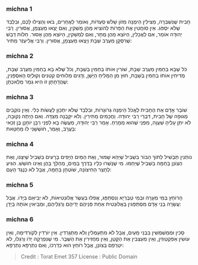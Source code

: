 
### michna 1
חָבִית שֶׁנִּשְׁבְּרָה, מַצִּילִין הֵימֶנָּה מְזוֹן שָׁלֹשׁ סְעֻדּוֹת, וְאוֹמֵר לַאֲחֵרִים, בֹּאוּ וְהַצִּילוּ לָכֶם, וּבִלְבַד שֶׁלֹּא יִסְפֹּג. אֵין סוֹחֲטִין אֶת הַפֵּרוֹת לְהוֹצִיא מֵהֶן מַשְׁקִין, וְאִם יָצְאוּ מֵעַצְמָן, אֲסוּרִין. רַבִּי יְהוּדָה אוֹמֵר, אִם לְאֳכָלִין, הַיּוֹצֵא מֵהֶן מֻתָּר, וְאִם לְמַשְׁקִין, הַיּוֹצֵא מֵהֶן אָסוּר. חַלּוֹת דְּבַשׁ שֶׁרִסְּקָן מֵעֶרֶב שַׁבָּת וְיָצְאוּ מֵעַצְמָן, אֲסוּרִין. וְרַבִּי אֱלִיעֶזֶר מַתִּיר:

### michna 2
כֹּל שֶׁבָּא בְחַמִּין מֵעֶרֶב שַׁבָּת, שׁוֹרִין אוֹתוֹ בְחַמִּין בְּשַׁבָּת, וְכֹל שֶׁלֹּא בָא בְחַמִּין מֵעֶרֶב שַׁבָּת, מְדִיחִין אוֹתוֹ בְחַמִּין בְּשַׁבָּת, חוּץ מִן הַמָּלִיחַ הַיָּשָׁן, וְדָגִים מְלוּחִים קְטַנִּים וְקוּלְיָס הָאִסְפָּנִין, שֶׁהֲדָחָתָן זוֹ הִיא גְמַר מְלַאכְתָּן:

### michna 3
שׁוֹבֵר אָדָם אֶת הֶחָבִית לֶאֱכֹל הֵימֶנָּה גְרוֹגָרוֹת, וּבִלְבַד שֶׁלֹּא יִתְכַּוֵּן לַעֲשׂוֹת כְּלִי. וְאֵין נוֹקְבִים מְגוּפָה שֶׁל חָבִית, דִּבְרֵי רַבִּי יְהוּדָה. וַחֲכָמִים מַתִּירִין. וְלֹא יִקְּבֶנָּה מִצִּדָּהּ. וְאִם הָיְתָה נְקוּבָה, לֹא יִתֵּן עָלֶיהָ שַׁעֲוָה, מִפְּנֵי שֶׁהוּא מְמָרֵחַ. אָמַר רַבִּי יְהוּדָה, מַעֲשֶׂה בָא לִפְנֵי רַבָּן יוֹחָנָן בֶּן זַכַּאי בַּעֲרָב, וְאָמַר, חוֹשְׁשָׁנִי לוֹ מֵחַטָּאת:

### michna 4
נוֹתְנִין תַּבְשִׁיל לְתוֹךְ הַבּוֹר בִּשְׁבִיל שֶׁיְּהֵא שָׁמוּר, וְאֶת הַמַּיִם הַיָּפִים בָּרָעִים בִּשְׁבִיל שֶׁיִּצַּנּוּ, וְאֶת הַצּוֹנֵן בַּחַמָּה בִּשְׁבִיל שֶׁיֵּחַמּוּ. מִי שֶׁנָּשְׁרוּ כֵלָיו בַּדֶּרֶךְ בְּמַיִם, מְהַלֵּךְ בָּהֶן וְאֵינוֹ חוֹשֵׁשׁ. הִגִּיעַ לֶחָצֵר הַחִיצוֹנָה, שׁוֹטְחָן בַּחַמָּה, אֲבָל לֹא כְנֶגֶד הָעָם:

### michna 5
הָרוֹחֵץ בְּמֵי מְעָרָה וּבְמֵי טְבֶרְיָא וְנִסְתַּפֵּג, אֲפִלּוּ בְעֶשֶׂר אֲלוּנְטִיאוֹת, לֹא יְבִיאֵם בְּיָדוֹ. אֲבָל עֲשָׂרָה בְנֵי אָדָם מִסְתַּפְּגִין בַּאֲלוּנְטִית אַחַת פְּנֵיהֶם יְדֵיהֶם וְרַגְלֵיהֶם, וּמְבִיאִין אוֹתָהּ בְּיָדָן:

### michna 6
סָכִין וּמְמַשְׁמְשִׁין בִּבְנֵי מֵעַיִם, אֲבָל לֹא מִתְעַמְּלִין וְלֹא מִתְגָּרְדִין. אֵין יוֹרְדִין לְקוֹרְדִּימָה, וְאֵין עוֹשִׂין אַפִּקְטְוִזִין, וְאֵין מְעַצְּבִין אֶת הַקָּטָן, וְאֵין מַחֲזִירִין אֶת הַשֶּׁבֶר. מִי שֶׁנִּפְרְקָה יָדוֹ וְרַגְלוֹ, לֹא יִטְרְפֵם בְּצוֹנֵן, אֲבָל רוֹחֵץ הוּא כְדַרְכּוֹ, וְאִם נִתְרַפָּא נִתְרַפָּא:

>Credit : Torat Emet 357
>License : Public Domain 